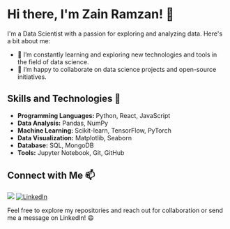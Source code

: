# Hi there, I'm Zain Ramzan! 👋

I'm a Data Scientist with a passion for exploring and analyzing data. Here's a bit about me:

- 🌱 I’m constantly learning and exploring new technologies and tools in the field of data science.
- 👯 I’m happy to collaborate on data science projects and open-source initiatives.

## Skills and Technologies 🚀

- **Programming Languages:** Python, React, JavaScript
- **Data Analysis:** Pandas, NumPy
- **Machine Learning:** Scikit-learn, TensorFlow, PyTorch
- **Data Visualization:** Matplotlib, Seaborn
- **Database:** SQL, MongoDB
- **Tools:** Jupyter Notebook, Git, GitHub

## Connect with Me 📫
![](https://komarev.com/ghpvc/?username=zain-ramzan&label=PROFILE+VIEWS)
[![LinkedIn](https://img.shields.io/badge/LinkedIn-Connect-blue)](https://www.linkedin.com/in/zainramzan/)

Feel free to explore my repositories and reach out for collaboration or send me a message on LinkedIn! 😄
